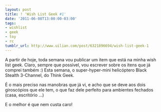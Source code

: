```yaml
---
layout: post
title: ! 'Wish List Geek #1'
date: '2011-06-08T13:00:00-03:00'
tags:
- wishlist
- geek
- toy
- rc
tumblr_url: http://www.uilian.com/post/6321896694/wish-list-geek-1
---
```

A partir de hoje, toda semana vou publicar um item que está na minha wish list geek. Claro, sempre que possível, vou escrever sobre os itens que já comprei também :)
Esta semana, o super-hyper-mini helicóptero Black Stealth 3-Channel, do Think Geek.

É o mais preciso nas manobras que já vi, e acho que se deve aos dois giroscópios que ele tem, o que faz dele perfeito para ambientes fechados (casa, escritório …)

E o melhor é que nem custa caro!
